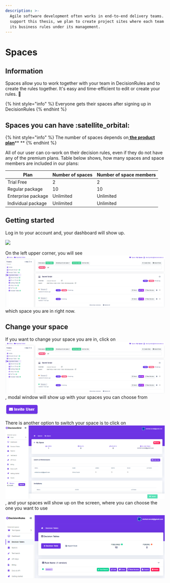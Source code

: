 ```yaml
---
description: >-
  Agile software development often works in end-to-end delivery teams. To
  support this thesis, we plan to create project sites where each team will have
  its business rules under its management.
---
```


# Spaces

## Information

Spaces allow you to work together with your team in DecisionRules and to create the rules together. It's easy and time-efficient to edit or create your rules. :rocket: 

{% hint style="info" %}
Everyone gets their spaces after signing up in DecisionRules 
{% endhint %}

## Spaces you can have :satellite_orbital: 

{% hint style="info" %}
The number of spaces depends on[ **the product plan**](../billing/change-product-plan.md)** **
{% endhint %}

All of our user can co-work on their decision rules, even if they do not have any of the premium plans. Table below shows, how many spaces and space members are included in our plans:

| **Plan**           | Number of spaces | Number of space members |
| ------------------ | ---------------- | ----------------------- |
| Trial Free         | 2                | 2                       |
| Regular package    | 10               | 10                      |
| Enterprise package | Unlimited        | Unlimited               |
| Individual package | Unlimited        | Unlimited               |

## Getting started

Log in to your account and, your dashboard will show up.

![](<../.gitbook/assets/image (71).png>)

On the left upper corner, you will see ![](<../.gitbook/assets/image (28).png>)  which space you are in right now.

## Change your space 

If you want to change your space you are in, click on ![](<../.gitbook/assets/image (28).png>) , modal window will show up with your spaces you can choose from

![](<../.gitbook/assets/image (58).png>)

There is another option to switch your space is to click on ![](<../.gitbook/assets/image (57).png>), and your spaces will show up on the screen, where you can choose the one you want to use

![](<../.gitbook/assets/image (64).png>)
